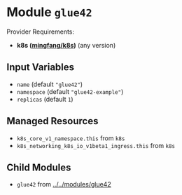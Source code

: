 
# Module `glue42`

Provider Requirements:
* **k8s ([mingfang/k8s](https://registry.terraform.io/providers/mingfang/k8s/latest))** (any version)

## Input Variables
* `name` (default `"glue42"`)
* `namespace` (default `"glue42-example"`)
* `replicas` (default `1`)

## Managed Resources
* `k8s_core_v1_namespace.this` from `k8s`
* `k8s_networking_k8s_io_v1beta1_ingress.this` from `k8s`

## Child Modules
* `glue42` from [../../modules/glue42](../../modules/glue42)


